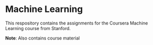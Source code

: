 # Machine Learning 

This respository contains the assignments for the Coursera Machine Learning course from Stanford.

**Note**: Also contains course material
